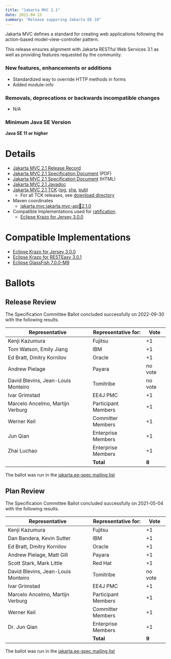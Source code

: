 ```yaml
---
title: "Jakarta MVC 2.1"
date: 2021-04-15
summary: "Release supporing Jakarta EE 10"
---
```


Jakarta MVC defines a standard for creating web applications following the action-based model-view-controller pattern.

This release ensures alignment with Jakarta RESTful Web Services 3.1 as well as providing features requested by the community.

### New features, enhancements or additions
<!-- List here -->
* Standardized way to override HTTP methods in forms
* Added module-info

### Removals, deprecations or backwards incompatible changes
<!-- List here -->
* N/A 

### Minimum Java SE Version
<!-- Specify the minimum required Java SE version for this specification -->
**Java SE 11 or higher**

# Details

* [Jakarta MVC 2.1 Release Record](https://projects.eclipse.org/projects/ee4j.mvc/releases/2.1)
* [Jakarta MVC 2.1 Specification Document](./jakarta-mvc-spec-2.1.pdf) (PDF)
* [Jakarta MVC 2.1 Specification Document](./jakarta-mvc-spec-2.1.html) (HTML)
* [Jakarta MVC 2.1 Javadoc](./apidocs)
* [Jakarta MVC 2.1 TCK](http://download.eclipse.org/jakartaee/mvc/2.1/jakarta-mvc-tck-2.1.0.zip) ([sig](http://download.eclipse.org/jakartaee/mvc/2.1/jakarta-mvc-tck-2.1.0.zip.sig), [sha](http://download.eclipse.org/jakartaee/mvc/2.1/jakarta-mvc-tck-2.1.0.zip.sha256), [pub](https://jakarta.ee/specifications/jakartaee-spec-committee.pub))
  * For all TCK releases, see [download directory](http://download.eclipse.org/jakartaee/mvc/2.1/)
* Maven coordinates
  * [jakarta.mvc:jakarta.mvc-api:jar:2.1.0](https://central.sonatype.com/artifact/jakarta.mvc/jakarta.mvc-api/2.1.0/jar)
* Compatible Implementations used for [ratification](https://www.eclipse.org/projects/efsp/?version=1.2#efsp-ratification).
  * [Eclipse Krazo for Jersey 3.0.0](https://eclipse-ee4j.github.io/krazo/downloads/3.0.0.html)

# Compatible Implementations
* [Eclipse Krazo for Jersey 3.0.0](https://eclipse-ee4j.github.io/krazo/downloads/3.0.0.html)
* [Eclipse Krazo for RESTEasy 3.0.1](https://eclipse-ee4j.github.io/krazo/downloads/3.0.1.html)
* [Eclipse GlassFish 7.0.0-M9](https://download.eclipse.org/ee4j/glassfish/glassfish-7.0.0-M9.zip)

# Ballots

## Release Review
The Specification Committee Ballot concluded successfully on 2022-09-30 with the following results.

| Representative                     | Representative for: | Vote   |
|------------------------------------|---------------------|--------|
| Kenji Kazumura                     | Fujitsu             |   +1   |
| Tom Watson, Emily Jiang            | IBM                 |   +1   |
| Ed Bratt, Dmitry Kornilov          | Oracle              |   +1   |
| Andrew Pielage                     | Payara              | no vote|
| David Blevins, Jean-Louis Monteiro | Tomitribe           | no vote|
| Ivar Grimstad                      | EE4J PMC            |   +1   |
| Marcelo Ancelmo, Martijn Verburg   | Participant Members |   +1   |
| Werner Keil                        | Committer Members   |   +1   |
| Jun Qian                           | Enterprise Members  |   +1   |
| Zhai Luchao                        | Enterprise Members  |   +1   |  
|                                    | **Total**           | **8** |

The ballot was run in the [jakarta.ee-spec mailing list](https://www.eclipse.org/lists/jakarta.ee-spec/msg02763.html)

## Plan Review

The Specification Committee Ballot concluded successfully on 2021-05-04 with the following results.

| Representative                                 | Representative for: |  Vote   |
|------------------------------------------------|---------------------|---------|
| Kenji Kazumura                                 | Fujitsu             |   +1    |
| Dan Bandera, Kevin Sutter                      | IBM                 |   +1    |
| Ed Bratt, Dmitry Kornilov                      | Oracle              |   +1    |
| Andrew Pielage, Matt Gill                      | Payara              |   +1    |
| Scott Stark, Mark Little                       | Red Hat             |   +1    |
| David Blevins, Jean-Louis Monteiro             | Tomitribe           | no vote |
| Ivar Grimstad                                  | EE4J PMC            |   +1    |
| Marcelo Ancelmo, Martijn Verburg               | Participant Members |   +1    |
| Werner Keil                                    | Committer Members   |   +1    |
| Dr. Jun Qian                                   | Enterprise Members  |   +1    |
|                                                | **Total**           |  **9**  |

The ballot was run in the [jakarta.ee-spec mailing list](https://www.eclipse.org/lists/jakarta.ee-spec/msg01574.html)

